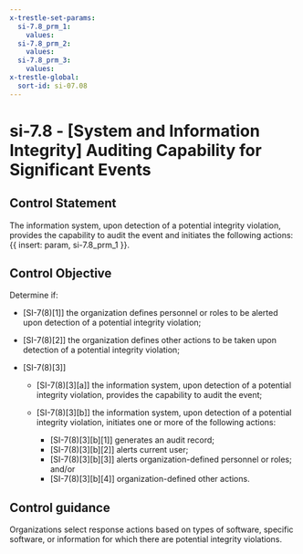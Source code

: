```yaml
---
x-trestle-set-params:
  si-7.8_prm_1:
    values:
  si-7.8_prm_2:
    values:
  si-7.8_prm_3:
    values:
x-trestle-global:
  sort-id: si-07.08
---
```


# si-7.8 - \[System and Information Integrity\] Auditing Capability for Significant Events

## Control Statement

The information system, upon detection of a potential integrity violation, provides the capability to audit the event and initiates the following actions: {{ insert: param, si-7.8_prm_1 }}.

## Control Objective

Determine if:

- \[SI-7(8)[1]\] the organization defines personnel or roles to be alerted upon detection of a potential integrity violation;

- \[SI-7(8)[2]\] the organization defines other actions to be taken upon detection of a potential integrity violation;

- \[SI-7(8)[3]\]

  - \[SI-7(8)[3][a]\] the information system, upon detection of a potential integrity violation, provides the capability to audit the event;
  - \[SI-7(8)[3][b]\] the information system, upon detection of a potential integrity violation, initiates one or more of the following actions:

    - \[SI-7(8)[3][b][1]\] generates an audit record;
    - \[SI-7(8)[3][b][2]\] alerts current user;
    - \[SI-7(8)[3][b][3]\] alerts organization-defined personnel or roles; and/or
    - \[SI-7(8)[3][b][4]\] organization-defined other actions.

## Control guidance

Organizations select response actions based on types of software, specific software, or information for which there are potential integrity violations.
